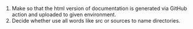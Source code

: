 1. Make so that the html version of documentation is generated via GitHub action and uploaded to given environment.
2. Decide whether use all words like src or sources to name directories.